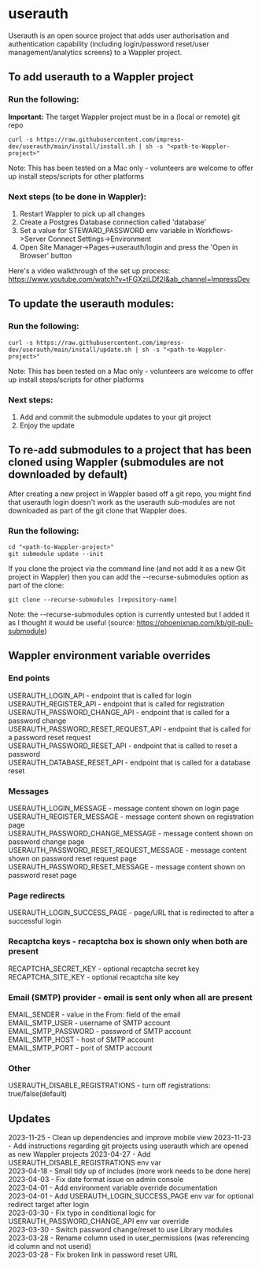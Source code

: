 # userauth

Userauth is an open source project that adds user authorisation and authentication capability (including login/password reset/user management/analytics screens) to a Wappler project.

## To add userauth to a Wappler project

### Run the following:

**Important:** The target Wappler project must be in a (local or remote) git repo

```
curl -s https://raw.githubusercontent.com/impress-dev/userauth/main/install/install.sh | sh -s "<path-to-Wappler-project>"
```
Note: This has been tested on a Mac only - volunteers are welcome to offer up install steps/scripts for other platforms

### Next steps (to be done in Wappler):
1. Restart Wappler to pick up all changes
2. Create a Postgres Database connection called 'database'
3. Set a value for STEWARD_PASSWORD env variable in Workflows->Server Connect Settings->Environment
4. Open Site Manager->Pages->userauth/login and press the 'Open in Browser' button

Here's a video walkthrough of the set up process:  
https://www.youtube.com/watch?v=tFGXziLDf2I&ab_channel=ImpressDev

## To update the userauth modules:

### Run the following:

```
curl -s https://raw.githubusercontent.com/impress-dev/userauth/main/install/update.sh | sh -s "<path-to-Wappler-project>"
```
Note: This has been tested on a Mac only - volunteers are welcome to offer up install steps/scripts for other platforms

### Next steps:
1. Add and commit the submodule updates to your git project
2. Enjoy the update

## To re-add submodules to a project that has been cloned using Wappler (submodules are not downloaded by default)

After creating a new project in Wappler based off a git repo, you might find that userauth login doesn't work as the userauth sub-modules are not downloaded as part of the git clone that Wappler does.

### Run the following:

```
cd "<path-to-Wappler-project>"
git submodule update --init
```

If you clone the project via the command line (and not add it as a new Git project in Wappler) then you can add the --recurse-submodules option as part of the clone:

```
git clone --recurse-submodules [repository-name]
```

Note: the --recurse-submodules option is currently untested but I added it as I thought it would be useful (source: https://phoenixnap.com/kb/git-pull-submodule)

## Wappler environment variable overrides

### End points
USERAUTH_LOGIN_API - endpoint that is called for login  
USERAUTH_REGISTER_API - endpoint that is called for registration  
USERAUTH_PASSWORD_CHANGE_API - endpoint that is called for a password change  
USERAUTH_PASSWORD_RESET_REQUEST_API - endpoint that is called for a password reset request  
USERAUTH_PASSWORD_RESET_API - endpoint that is called to reset a password  
USERAUTH_DATABASE_RESET_API - endpoint that is called for a database reset 

### Messages
USERAUTH_LOGIN_MESSAGE - message content shown on login page  
USERAUTH_REGISTER_MESSAGE - message content shown on registration page  
USERAUTH_PASSWORD_CHANGE_MESSAGE - message content shown on password change page  
USERAUTH_PASSWORD_RESET_REQUEST_MESSAGE - message content shown on password reset request page  
USERAUTH_PASSWORD_RESET_MESSAGE - message content shown on password reset page  

### Page redirects
USERAUTH_LOGIN_SUCCESS_PAGE - page/URL that is redirected to after a successful login  

### Recaptcha keys - recaptcha box is shown only when both are present
RECAPTCHA_SECRET_KEY - optional recaptcha secret key  
RECAPTCHA_SITE_KEY - optional recaptcha site key
  
### Email (SMTP) provider - email is sent only when all are present
EMAIL_SENDER - value in the From: field of the email  
EMAIL_SMTP_USER - username of SMTP account  
EMAIL_SMTP_PASSWORD - password of SMTP account  
EMAIL_SMTP_HOST - host of SMTP account  
EMAIL_SMTP_PORT - port of SMTP account

### Other
USERAUTH_DISABLE_REGISTRATIONS - turn off registrations: true/false(default)

## Updates
2023-11-25 - Clean up dependencies and improve mobile view
2023-11-23 - Add instructions regarding git projects using userauth which are opened as new Wappler projects
2023-04-27 - Add USERAUTH_DISABLE_REGISTRATIONS env var  
2023-04-18 - Small tidy up of includes (more work needs to be done here)  
2023-04-03 - Fix date format issue on admin console  
2023-04-01 - Add environment variable override documentation  
2023-04-01 - Add USERAUTH_LOGIN_SUCCESS_PAGE env var for optional redirect target after login  
2023-03-30 - Fix typo in conditional logic for USERAUTH_PASSWORD_CHANGE_API env var override  
2023-03-30 - Switch password change/reset to use Library modules  
2023-03-28 - Rename column used in user_permissions (was referencing id column and not userid)  
2023-03-28 - Fix broken link in password reset URL
